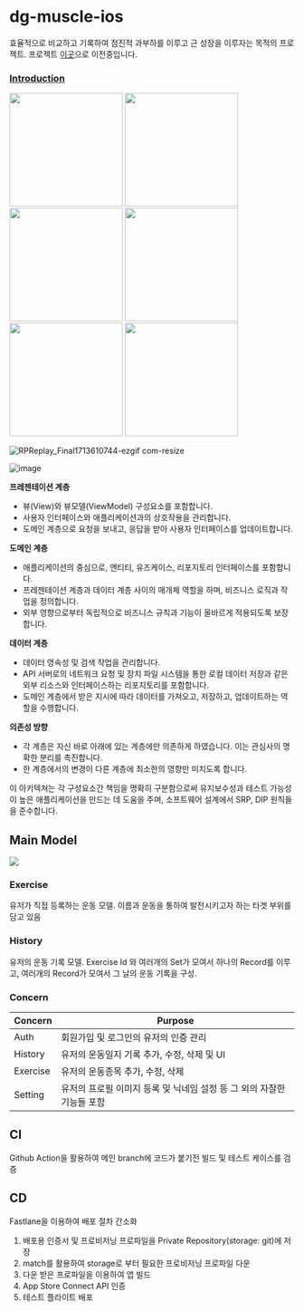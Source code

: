 # dg-muscle-ios

효율적으로 비교하고 기록하여 점진적 과부하를 이루고 근 성장을 이루자는 목적의 프로젝트. 
프로젝트 [이곳](https://github.com/DgMuscle/dg-muscle-ios)으로 이전중입니다. 

### [Introduction](https://judicious-hoof-33e.notion.site/dgmuscle-ios-a7162152c1594a09902d7d6c07da8bdd?pvs=74)

<div>
  <img src="https://github.com/donggyushin/dg-muscle-ios/assets/34573243/45eff686-131d-4a7f-80e3-f0a3af518df5" width=200 />
  <img src="https://github.com/donggyushin/dg-muscle-ios/assets/34573243/90a1b76b-81d5-40bd-842e-c0e8c856cf4c" width=200 />
  <img src="https://github.com/donggyushin/dg-muscle-ios/assets/34573243/388c212b-ecb2-475c-a609-cde14f0dcc45" width=200 />
  <img src="https://github.com/donggyushin/dg-muscle-ios/assets/34573243/02debaa7-9a23-491b-8b9c-e2884ccbcb95" width=200 />
  <img src="https://github.com/donggyushin/dg-muscle-ios/assets/34573243/db2799b9-ea3e-44cf-8063-ae3855d2db4c" width=200 />
  <img src="https://github.com/donggyushin/dg-muscle-ios/assets/34573243/24bf0696-f755-4be1-817b-6ee0356ab227" width=200 />
</div>



![RPReplay_Final1713610744-ezgif com-resize](https://github.com/donggyushin/dg-muscle-ios/assets/34573243/5067705b-f234-47f5-8ca8-df15cbf625ca)


![image](https://github.com/DgMuscle/dg-muscle-ios/assets/34573243/a127df42-9f0c-41e5-b151-aebb86533973)

__프레젠테이션 계층__ 
- 뷰(View)와 뷰모델(ViewModel) 구성요소를 포함합니다.
- 사용자 인터페이스와 애플리케이션과의 상호작용을 관리합니다.
- 도메인 계층으로 요청을 보내고, 응답을 받아 사용자 인터페이스를 업데이트합니다.

__도메인 계층__
- 애플리케이션의 중심으로, 엔티티, 유즈케이스, 리포지토리 인터페이스를 포함합니다.
- 프레젠테이션 계층과 데이터 계층 사이의 매개체 역할을 하며, 비즈니스 로직과 작업을 정의합니다.
- 외부 영향으로부터 독립적으로 비즈니스 규칙과 기능이 올바르게 적용되도록 보장합니다.
 
__데이터 계층__
- 데이터 영속성 및 검색 작업을 관리합니다.
- API 서버로의 네트워크 요청 및 장치 파일 시스템을 통한 로컬 데이터 저장과 같은 외부 리소스와 인터페이스하는 리포지토리를 포함합니다.
- 도메인 계층에서 받은 지시에 따라 데이터를 가져오고, 저장하고, 업데이트하는 역할을 수행합니다.


__의존성 방향__
- 각 계층은 자신 바로 아래에 있는 계층에만 의존하게 하였습니다. 이는 관심사의 명확한 분리를 촉진합니다. 
- 한 계층에서의 변경이 다른 계층에 최소한의 영향만 미치도록 합니다. 


이 아키텍쳐는 각 구성요소간 책임을 명확히 구분함으로써 유지보수성과 테스트 가능성이 높은 애플리케이션을 만드는 데 도움을 주며, 소프트웨어 설계에서 SRP, DIP 원칙들을 준수합니다. 


## Main Model

<img src="https://github.com/donggyushin/dg-muscle-ios/assets/34573243/4bd3b634-8100-4719-8ae7-e1c32389dc38" />

### Exercise

유저가 직접 등록하는 운동 모델. 이름과 운동을 통하여 발전시키고자 하는 타겟 부위를 담고 있음

### History

유저의 운동 기록 모델. Exercise Id 와 여러개의 Set가 모여서 하나의 Record를 이루고, 여러개의 Record가 모여서 그 날의 운동 기록을 구성.

### Concern

| Concern  | Purpose                                                                |
| -------- | ---------------------------------------------------------------------- |
| Auth     | 회원가입 및 로그인의 유저의 인증 관리                                  |
| History  | 유저의 운동일지 기록 추가, 수정, 삭제 및 UI                            |
| Exercise | 유저의 운동종목 추가, 수정, 삭제                                       |
| Setting  | 유저의 프로필 이미지 등록 및 닉네임 설정 등 그 외의 자잘한 기능들 포함 |

## CI

Github Action을 활용하여 메인 branch에 코드가 붙기전 빌드 및 테스트 케이스를 검증

## CD

Fastlane을 이용하여 배포 절차 간소화

1. 배포용 인증서 및 프로비저닝 프로파일을 Private Repository(storage: git)에 저장
2. match를 활용하여 storage로 부터 필요한 프로비저닝 프로파일 다운
3. 다운 받은 프로파일을 이용하여 앱 빌드
4. App Store Connect API 인증
5. 테스트 플라이트 배포
